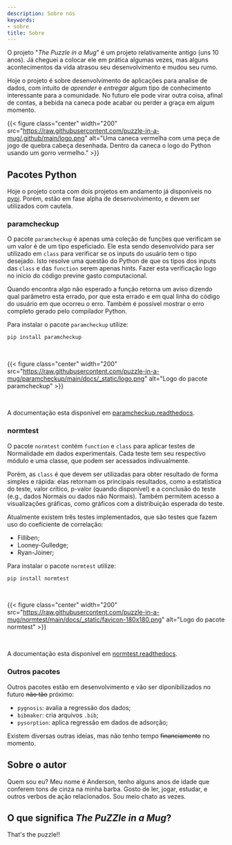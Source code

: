 ```yaml
---
description: Sobre nós
keywords:
- sobre
title: Sobre
---
```



O projeto "*The Puzzle in a Mug*" é um projeto relativamente antigo (uns 10 anos). Já cheguei a colocar ele em prática algumas vezes, mas alguns acontecimentos da vida atrasou seu desenvolvimento e mudou seu rumo.

Hoje o projeto é sobre desenvolvimento de aplicações para analise de dados, com intuito de *aprender* e *entregar* algum tipo de conhecimento interessante para a comunidade. No futuro ele pode virar outra coisa, afinal de contas, a bebida na caneca pode acabar ou perder a graça em algum momento.



{{< figure class="center" width="200" src="https://raw.githubusercontent.com/puzzle-in-a-mug/.github/main/logo.png" alt="Uma caneca vermelha com uma peça de jogo de quebra cabeça desenhada. Dentro da caneca o logo do Python usando um gorro vermelho." >}}


## Pacotes Python

Hoje o projeto conta com dois projetos em andamento já disponíveis no [pypi](https://pypi.org/). Porém, estão em fase alpha de desenvolvimento, e devem ser utilizados com cautela.

### paramcheckup 

O pacote ```paramcheckup``` é apenas uma coleção de funções que verificam se um valor é de um tipo espeficiado. Ele esta sendo desenvolvido para ser utilizado em ```class``` para verificar se os inputs do usuário tem o tipo desejado. Isto resolve uma questão do Python de que os tipos dos inputs das ```class``` e das ```function``` serem apenas hints. Fazer esta verificação logo no inicio do código previne gasto computacional. 

Quando encontra algo não esperado a função retorna um aviso dizendo qual parâmetro esta errado, por que esta errado e em qual linha do código do usuário em que ocorreu o erro. Também é possível mostrar o erro completo gerado pelo compilador Python.

Para instalar o pacote ```paramcheckup``` utilize:

```python
pip install paramcheckup 
```

&nbsp;

{{< figure class="center" width="200"  src="https://raw.githubusercontent.com/puzzle-in-a-mug/paramcheckup/main/docs/_static/logo.png" alt="Logo do pacote paramcheckup" >}}

&nbsp;

A documentação esta disponível em [paramcheckup.readthedocs](https://paramcheckup.readthedocs.io/en/latest/index.html).

### normtest

O pacote ```normtest``` contém ```function``` e ```class``` para aplicar testes de Normalidade em dados experimentais. Cada teste tem seu respectivo módulo e uma classe, que podem ser acessados indivualmente.

Porém, as ```class``` é que devem ser utilizadas para obter resultado de forma simples e rápida: elas retornam os principais resultados, como a estatística do teste, valor crítico, p-valor (quando disponível) e a conclusão do teste (e.g., dados Normais ou dados não Normais). Também permitem acesso a visualizações gráficas, como gráficos com a distribuição esperada do teste. 

Atualmente existem três testes implementados, que são testes que fazem uso do coeficiente de correlação:

* Filliben;
* Looney-Gulledge;
* Ryan-Joiner;



Para instalar o pacote ```normtest``` utilize:

```python
pip install normtest 
```

&nbsp;

{{< figure class="center" width="200" src="https://raw.githubusercontent.com/puzzle-in-a-mug/normtest/main/docs/_static/favicon-180x180.png" alt="Logo do pacote normtest" >}}

&nbsp;

A documentação esta disponível em [normtest.readthedocs](https://normtest.readthedocs.io/en/latest/index.html).


### Outros pacotes

Outros pacotes estão em desenvolvimento e vão ser diponibilizados no futuro ~~não tão~~ próximo:

* ```pygnosis```: avalia a regressão dos dados;
* ```bibmaker```: cria arquivos ```.bib```;
* ```pysorption```: aplica regressão em dados de adsorção;

Existem diversas outras ideias, mas não tenho tempo ~~financiamento~~ no momento.

## Sobre o autor

Quem sou eu? Meu nome é Anderson, tenho alguns anos de idade que conferem tons de cinza na minha barba. Gosto de ler, jogar, estudar, e outros verbos de ação relacionados. Sou meio chato as vezes.


## O que significa *The PuZZle in a Mug*?

That's the puzzle!!

&nbsp;

&nbsp;


